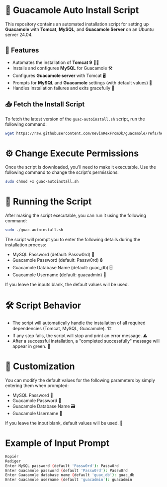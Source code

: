 # 🥑 Guacamole Auto Install Script

This repository contains an automated installation script for setting up **Guacamole** with **Tomcat**, **MySQL**, and **Guacamole Server** on an Ubuntu server 24.04.

## 🔧 Features

- Automates the installation of **Tomcat 9** 🐱‍💻
- Installs and configures **MySQL** for Guacamole 🛠️
- Configures **Guacamole server** with Tomcat 🖥️
- Prompts for **MySQL** and **Guacamole** settings (with default values) 📝
- Handles installation failures and exits gracefully 🚨

## 📥 Fetch the Install Script

To fetch the latest version of the `guac-autoinstall.sh` script, run the following command:

```bash
wget https://raw.githubusercontent.com/KevinRexFromDk/guacamole/refs/heads/main/guac-autoinstall.sh -O guac-autoinstall.sh
```

# ⚙️ Change Execute Permissions
Once the script is downloaded, you'll need to make it executable. Use the following command to change the script's permissions:

```bash
sudo chmod +x guac-autoinstall.sh
```

# 🚀 Running the Script
After making the script executable, you can run it using the following command:

```bash
sudo ./guac-autoinstall.sh
```

The script will prompt you to enter the following details during the installation process:
 - MySQL Password (default: Passw0rd) 🔑
 - Guacamole Password (default: Passw0rd) 🔒
 - Guacamole Database Name (default: guac_db) 🗄️
 - Guacamole Username (default: guacadmin) 👤

If you leave the inputs blank, the default values will be used.

# 🛠️ Script Behavior
 - The script will automatically handle the installation of all required dependencies (Tomcat, MySQL, Guacamole). 🏗️
 - If any step fails, the script will stop and print an error message. ⚠️
 - After a successful installation, a "completed successfully" message will appear in green. 🎉

# 🔧 Customization
You can modify the default values for the following parameters by simply entering them when prompted:
 - MySQL Password 💬
 - Guacamole Password 🔐
 - Guacamole Database Name 🗃️
 - Guacamole Username 👤

If you leave the input blank, default values will be used. 📜

# Example of Input Prompt
```bash
Kopiér
Rediger
Enter MySQL password (default 'Passw0rd'): Passw0rd
Enter Guacamole password (default 'Passw0rd'): Passw0rd
Enter Guacamole database name (default 'guac_db'): guac_db
Enter Guacamole username (default 'guacadmin'): guacadmin
```
